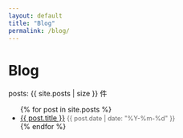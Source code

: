 ```yaml
---
layout: default
title: "Blog"
permalink: /blog/
---
```


# Blog

<p>posts: {{ site.posts | size }} 件</p>

<ul>
  {% for post in site.posts %}
    <li>
      <a href="{{ post.url | relative_url }}">{{ post.title }}</a>
      <span style="font-size:.9em;color:#666;">
        {{ post.date | date: "%Y-%m-%d" }}
      </span>
    </li>
  {% endfor %}
</ul>
